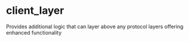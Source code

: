 # client_layer
Provides additional logic that can layer above any protocol layers offering enhanced functionality
